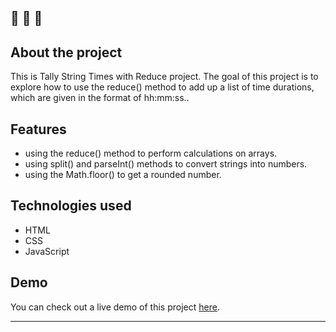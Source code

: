 🔔 🔔 🔔
---
## About the project

This is Tally String Times with Reduce project. The goal of this project is to explore how to use the reduce() method to add up a list of time durations, which are given in the format of hh:mm:ss..

## Features

- using the reduce() method  to perform calculations on arrays.
- using split() and parseInt() methods to convert strings into numbers.
- using the Math.floor() to get a rounded number.


## Technologies used

- HTML
- CSS
- JavaScript


## Demo

You can check out a live demo of this project [here](https://elenacoder.github.io/JavaScript30-Projects/project-18-tally-string-times-with-reduce/).

---